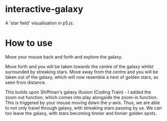 # interactive-galaxy
A 'star field' visualisation in p5.js.

# How to use
Move your mouse back and forth and explore the galaxy. 

Move forth and you will be taken towards the centre of the galaxy whilst surrounded by streaking stars. Move away from the centre and you will be taken out of the galaxy, which will now resemble a nest of golden stars, as seen from distance.

This builds upon Shiffman's galaxy illusion (Coding Train) - I added the zoom out function, which comes into play alongside the zoom-in function. This is triggered by your mouse moving down the y-axis. Thus, we are able to not only travel through galaxy, with streaking stars passing by us. We can too leave the galaxy, with stars becoming tinnier and tinnier golden spots.


